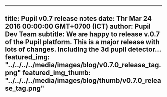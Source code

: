 ---
 title: Pupil v0.7 release notes
 date: Thr Mar 24 2016 00:00:00 GMT+0700 (ICT)
 author: Pupil Dev Team
 subtitle: We are happy to release v.0.7 of the Pupil platform. This is a major release with lots of changes. Including the 3d pupil detector...
 featured_img: "../../../../media/images/blog/v0.7.0_release_tag.png"
 featured_img_thumb: "../../../../media/images/blog/thumb/v0.7.0_release_tag.png"
 ---

<script src="//cdn.rawgit.com/showdownjs/showdown/1.3.0/dist/showdown.min.js"></script>
<script type="text/javascript">
document.addEventListener("DOMContentLoaded", function(event) { 
	$(document).ready(function() {
		$.ajax({
			type: 'GET',
			url: "https://api.github.com/repos/pupil-labs/pupil/releases/tags/v0.7.4",
			dataType: "jsonp",
			success: function(data, textStatus,jaXHR){
				var converter = new showdown.Converter();
				var text = data.data.body;
				var html = converter.makeHtml(text); 
				$('section[class="content"]').html(html);
				$('a[href="#downloads"]').prop('href',data.data.html_url);
			}
		});
	});
});
</script>
